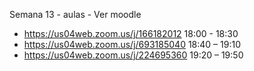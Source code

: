 Semana 13 - aulas - Ver moodle

- https://us04web.zoom.us/j/166182012 18:00 - 18:30
- https://us04web.zoom.us/j/693185040  18:40 – 19:10
- https://us04web.zoom.us/j/224695360  19:20 – 19:50
